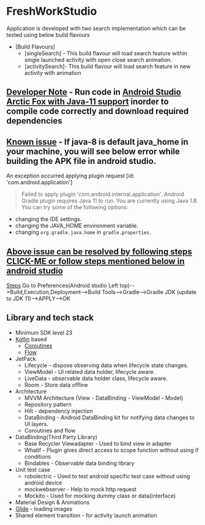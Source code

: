 # FreshWorkStudio
  Application is developed with two search implementation which can be tested using below build flavours 
- [Build Flavours]
  + [singleSearch] - This build flavour will load search feature within single launched activity with open close search animation.
  + [activitySearch]- This build flavour will load search feature in new activity with animation
  
## [Developer Note](https://developer.android.com/studio) - Run code in [Android Studio Arctic Fox with Java-11 support](https://developer.android.com/studio) inorder to compile code correctly and download required dependencies
## [Known issue](https://stackoverflow.com/questions/66980512/error-message-android-gradle-plugin-requires-java-11-to-run-you-are-currently) - If java-8 is default java_home in your machine, you will see below error while building the APK file in android studio.
An exception occurred applying plugin request [id: 'com.android.application']
> Failed to apply plugin 'com.android.internal.application'.
> Android Gradle plugin requires Java 11 to run. You are currently using Java 1.8.
You can try some of the following options:
- changing the IDE settings.
- changing the JAVA_HOME environment variable.
- changing `org.gradle.java.home` in `gradle.properties`.
## [Above issue can be resolved by following steps CLICK-ME or follow steps mentioned below in android studio](https://stackoverflow.com/questions/66980512/error-message-android-gradle-plugin-requires-java-11-to-run-you-are-currently)
[Steps](https://stackoverflow.com/questions/66980512/error-message-android-gradle-plugin-requires-java-11-to-run-you-are-currently) Go to Preferences(Android studio Left top)-->Build,Execution,Deployment-->Build Tools-->Gradle-->Gradle JDK (update to JDK 11)-->APPLY-->OK


## Library and tech stack

- Minimum SDK level 23
- [Kotlin](https://kotlinlang.org/) based
    + [Coroutines](https://developer.android.com/kotlin/coroutines)
    + [Flow](https://developer.android.com/kotlin/flow)
- JetPack
    - Lifecycle - dispose observing data when lifecycle state changes.
    - ViewModel - UI related data holder, lifecycle aware.
    - LiveData - observable data holder class, lifecycle aware.
    - Room - Store data offline
- Architecture
    - MVVM Architecture (View - DataBinding - ViewModel - Model)
    - Repository pattern
    - Hilt - dependency injection
    - DataBinding - Android DataBinding kit for notifying data changes to UI layers.
    - Coroutines and flow
- DataBinding(Third Party Library)
    - Base Recycler Viewadapter - Used to bind view in adapter
    - Whatif - Plugin gives direct access to scope function without using if conditions
    - Bindables - Observable data binding library
- Unit test case
    - robolectric - Used to test android specific test case without using android device
    - mockwebserver - Help to mock http request
    - Mockito - Used for mocking dummy class or data(interface)
- Material Design & Animations
- [Glide](https://github.com/bumptech/glide) - loading images
- Shared element transition - for activity launch animation
